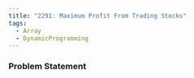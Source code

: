 ```yaml
---
title: "2291: Maximum Profit From Trading Stocks"
tags:
  - Array
  - DynamicProgramming
---
```

### Problem Statement

